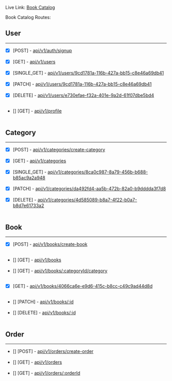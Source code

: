 Live Link: [Book Catalog]()

Book Catalog Routes:

## User
<hr />

- [x] [POST] - [api/v1/auth/signup]() <br /> <br />
- [x] [GET] - [api/v1/users]() <br /> <br />
- [x] [SINGLE_GET] - [api/v1/users/9cd1781a-116b-427a-bb15-c8e46a69db41]() <br /> <br />
- [x] [PATCH] - [api/v1/users/9cd1781a-116b-427a-bb15-c8e46a69db41]() <br /> <br />
- [x] [DELETE] - [api/v1/users/e730efae-f32a-401e-9a2d-61f07dbe5bd4]() <br /> <br />
- [] [GET] - [api/v1/profile]() <br /> <br />

## Category
<hr />

- [x] [POST] - [api/v1/categories/create-category]() <br /> <br />
- [x] [GET] - [api/v1/categories]() <br /> <br />
- [x] [SINGLE_GET] - [api/v1/categories/8ca0c987-8a79-456b-b688-b85ac9a2a948]() <br /> <br />
- [x] [PATCH] - [api/v1/categories/da492fd4-aa5b-472b-82a0-b9dddda3f7d8]() <br /> <br />
- [x] [DELETE] - [api/v1/categories/4d585089-b8a7-4f22-b0a7-b8d7e61733a2]() <br /> <br />

## Book
<hr />

- [x] [POST] - [api/v1/books/create-book]() <br /> <br />
- [] [GET] - [api/v1/books]() <br /> <br />
- [] [GET] - [api/v1/books/:categoryId/category]() <br /> <br />
- [x] [GET] - [api/v1/books/4066ca6e-e9d6-415c-b8cc-c49c9ad44d8d]() <br /> <br />
- [] [PATCH] - [api/v1/books/:id]() <br /> <br />
- [] [DELETE] - [api/v1/books/:id]() <br /> <br />

## Order
<hr />

- [] [POST] - [api/v1/orders/create-order]() <br /> <br />
- [] [GET] - [api/v1/orders]() <br /> <br />
- [] [GET] - [api/v1/orders/:orderId]() <br /> <br />